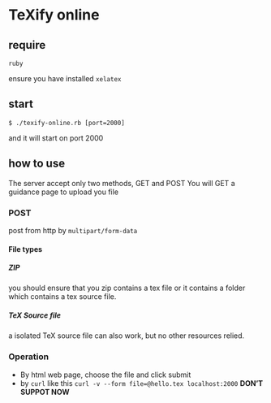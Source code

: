 # TeXify online

## require

`ruby`

ensure you have installed `xelatex`

## start

	$ ./texify-online.rb [port=2000]

and it will start on port 2000

## how to use

The server accept only two methods, GET and POST
You will GET a guidance page to upload you file

### POST

post from http by `multipart/form-data `

#### File types

##### ZIP

you should ensure that you zip contains a tex file or it contains a folder which contains a tex source file.

##### TeX Source file

a isolated TeX source file can also work, but no other resources relied.

### Operation

- By html web page, choose the file and click submit
- by `curl` like this `curl -v --form file=@hello.tex localhost:2000`  **DON’T SUPPOT NOW**
